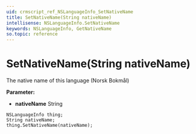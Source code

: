 ```yaml
---
uid: crmscript_ref_NSLanguageInfo_SetNativeName
title: SetNativeName(String nativeName)
intellisense: NSLanguageInfo.SetNativeName
keywords: NSLanguageInfo, GetNativeName
so.topic: reference
---
```


# SetNativeName(String nativeName)

The native name of this language (Norsk Bokmål)

**Parameter:** 
 - **nativeName** String

```crmscript
NSLanguageInfo thing;
String nativeName;
thing.SetNativeName(nativeName);
```

